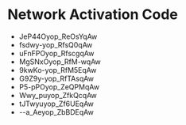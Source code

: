 # Network Activation Code
* JeP44Oyop_ReOsYqAw
* fsdwy-yop_RfsQ0qAw
* uFnFPOyop_RfscgqAw
* MgSNxOyop_RfM-wqAw
* 9kwKo-yop_RfM5EqAw
* G9Z9y-yop_RfTAsqAw
* P5-pPOyop_ZeQPMqAw
* Wwy_puyop_ZfkQcqAw
* tJTwyuyop_Zf6UEqAw
* --a_Aeyop_ZbBDEqAw